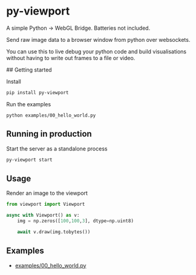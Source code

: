 # py-viewport

A simple Python -> WebGL Bridge. Batteries not included.

Send raw image data to a browser window from python over websockets.

You can use this to live debug your python code and build visualisations without having to write out frames to a file or video.

## Getting started

Install
```sh
pip install py-viewport
```

Run the examples
```
python examples/00_hello_world.py
```

## Running in production
Start the server as a standalone process
```sh
py-viewport start
```

## Usage

Render an image to the viewport

```py
from viewport import Viewport

async with Viewport() as v:
    img = np.zeros([100,100,3], dtype=np.uint8)

    await v.draw(img.tobytes())
```


## Examples

- [examples/00_hello_world.py](examples/00_hello_world.py)
